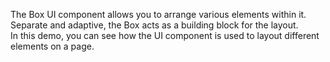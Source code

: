 The Box UI component allows you to&nbsp;arrange various elements within&nbsp;it. Separate and adaptive, the Box acts as&nbsp;a&nbsp;building block for the layout. In&nbsp;this demo, you can see how the UI component is&nbsp;used to&nbsp;layout different elements on&nbsp;a&nbsp;page.